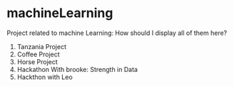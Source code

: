 # machineLearning
Project related to machine Learning: How should I display all of them here?
1) Tanzania Project 
2) Coffee Project 
3) Horse Project 
4) Hackathon With brooke: Strength in Data 
5) Hackthon with Leo
